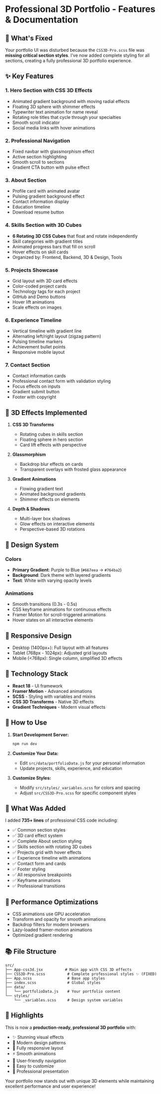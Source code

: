 # Professional 3D Portfolio - Features & Documentation

## 🎨 What's Fixed

Your portfolio UI was disturbed because the `CSS3D-Pro.scss` file was **missing critical section styles**. I've now added complete styling for all sections, creating a fully professional 3D portfolio experience.

## ✨ Key Features

### 1. **Hero Section with CSS 3D Effects**
- Animated gradient background with moving radial effects
- Floating 3D sphere with shimmer effects
- Typewriter text animation for name reveal
- Rotating role titles that cycle through your specialties
- Smooth scroll indicator
- Social media links with hover animations

### 2. **Professional Navigation**
- Fixed navbar with glassmorphism effect
- Active section highlighting
- Smooth scroll to sections
- Gradient CTA button with pulse effect

### 3. **About Section**
- Profile card with animated avatar
- Pulsing gradient background effect
- Contact information display
- Education timeline
- Download resume button

### 4. **Skills Section with 3D Cubes**
- **6 Rotating 3D CSS Cubes** that float and rotate independently
- Skill categories with gradient titles
- Animated progress bars that fill on scroll
- Hover effects on skill cards
- Organized by: Frontend, Backend, 3D & Design, Tools

### 5. **Projects Showcase**
- Grid layout with 3D card effects
- Color-coded project cards
- Technology tags for each project
- GitHub and Demo buttons
- Hover lift animations
- Scale effects on images

### 6. **Experience Timeline**
- Vertical timeline with gradient line
- Alternating left/right layout (zigzag pattern)
- Pulsing timeline markers
- Achievement bullet points
- Responsive mobile layout

### 7. **Contact Section**
- Contact information cards
- Professional contact form with validation styling
- Focus effects on inputs
- Gradient submit button
- Footer with copyright

## 🎯 3D Effects Implemented

1. **CSS 3D Transforms**
   - Rotating cubes in skills section
   - Floating sphere in hero section
   - Card lift effects with perspective

2. **Glassmorphism**
   - Backdrop blur effects on cards
   - Transparent overlays with frosted glass appearance

3. **Gradient Animations**
   - Flowing gradient text
   - Animated background gradients
   - Shimmer effects on elements

4. **Depth & Shadows**
   - Multi-layer box shadows
   - Glow effects on interactive elements
   - Perspective-based 3D rotations

## 🎨 Design System

### Colors
- **Primary Gradient**: Purple to Blue (`#667eea` → `#764ba2`)
- **Background**: Dark theme with layered gradients
- **Text**: White with varying opacity levels

### Animations
- Smooth transitions (0.3s - 0.5s)
- CSS keyframe animations for continuous effects
- Framer Motion for scroll-triggered animations
- Hover states on all interactive elements

## 📱 Responsive Design

- Desktop (1400px+): Full layout with all features
- Tablet (768px - 1024px): Adjusted grid layouts
- Mobile (<768px): Single column, simplified 3D effects

## 🔧 Technology Stack

- **React 18** - UI framework
- **Framer Motion** - Advanced animations
- **SCSS** - Styling with variables and mixins
- **CSS 3D Transforms** - Native 3D effects
- **Gradient Techniques** - Modern visual effects

## 🚀 How to Use

1. **Start Development Server:**
   ```bash
   npm run dev
   ```

2. **Customize Your Data:**
   - Edit `src/data/portfolioData.js` for your personal information
   - Update projects, skills, experience, and education

3. **Customize Styles:**
   - Modify `src/styles/_variables.scss` for colors and spacing
   - Adjust `src/CSS3D-Pro.scss` for specific component styles

## 📝 What Was Added

I added **735+ lines** of professional CSS code including:

- ✅ Common section styles
- ✅ 3D card effect system
- ✅ Complete About section styling
- ✅ Skills section with rotating 3D cubes
- ✅ Projects grid with hover effects
- ✅ Experience timeline with animations
- ✅ Contact form and cards
- ✅ Footer styling
- ✅ All responsive breakpoints
- ✅ Keyframe animations
- ✅ Professional transitions

## 🎯 Performance Optimizations

- CSS animations use GPU acceleration
- Transform and opacity for smooth animations
- Backdrop filters for modern browsers
- Lazy-loaded framer-motion animations
- Optimized gradient rendering

## 📚 File Structure

```
src/
├── App-css3d.jsx          # Main app with CSS 3D effects
├── CSS3D-Pro.scss          # Complete professional styles ✨ (FIXED)
├── App.scss                # Base app styles
├── index.scss              # Global styles
├── data/
│   └── portfolioData.js    # Your portfolio content
└── styles/
    └── _variables.scss     # Design system variables
```

## 🌟 Highlights

This is now a **production-ready, professional 3D portfolio** with:

- ✨ Stunning visual effects
- 🎨 Modern design patterns
- 📱 Fully responsive layout
- ⚡ Smooth animations
- 🎯 User-friendly navigation
- 🔧 Easy to customize
- 💼 Professional presentation

Your portfolio now stands out with unique 3D elements while maintaining excellent performance and user experience!

